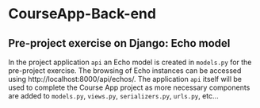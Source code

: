 # CourseApp-Back-end

## Pre-project exercise on Django: Echo model

In the project application `api` an Echo model is created in `models.py` for the pre-project exercise. The browsing of Echo instances can be accessed using http://localhost:8000/api/echos/.
The application `api` itself will be used to complete the Course App project as more necessary components are added to `models.py`, `views.py`, `serializers.py`, `urls.py`, etc...
